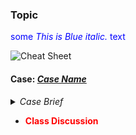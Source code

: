 ### Topic

<span style="color:blue">some *This is Blue italic.* text</span>
<span style="color:blue"></span>

![Cheat Sheet](/Users/Furs/Downloads/cheatsheet.jpeg)


#### Case: *[Case Name](Link)*

<details><summary><i>Case Brief</i></summary>
  <ul>
    <li><b>Overview:</b></li>
    <li><b>Facts:</b></li>
    <li><b>Issue:</b></li>
    <li><b>Rule:</b></li>
    <li><b>Conclusion:</b></li>
    <li><b>Notes/Concepts:</b></li>
  </ul>

</details>

- <span style="color:red">**Class Discussion**</span>
